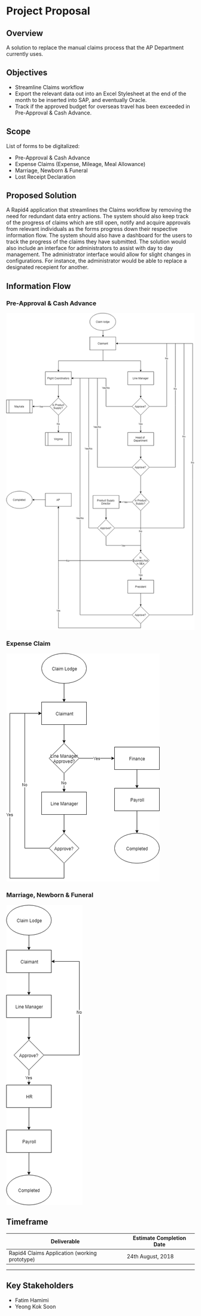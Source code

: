 # Project Proposal

## Overview
A solution to replace the manual claims process that the AP Department currently uses.

## Objectives
* Streamline Claims workflow
* Export the relevant data out into an Excel Stylesheet at the end of the month to be inserted into SAP, and eventually Oracle.
* Track if the approved budget for overseas travel has been exceeded in Pre-Approval & Cash Advance.

## Scope
List of forms to be digitalized:
* Pre-Approval & Cash Advance
* Expense Claims (Expense, Mileage, Meal Allowance)
* Marriage, Newborn & Funeral
* Lost Receipt Declaration

## Proposed Solution
A Rapid4 application that streamlines the Claims workflow by removing the need for redundant data entry actions. The system should also keep track of the progress of claims which are still open, notify and acquire approvals from relevant individuals as the forms progress down their respective information flow. The system should also have a dashboard for the users to track the progress of the claims they have submitted. The solution would also include an interface for administrators to assist with day to day management. The administrator interface would allow for slight changes in configurations. For instance, the administrator would be able to replace a designated recepient for another.

## Information Flow
### Pre-Approval & Cash Advance
![Flow Chart](https://raw.githubusercontent.com/vinda-ykaseng/ExpenseClaims/master/flowcharts/Pre-Approval%20%26%20Cash%20Advance.png "Pre-Approval & Cash Advance Information Flow Chart")


### Expense Claim
![Flow Chart](https://raw.githubusercontent.com/vinda-ykaseng/ExpenseClaims/master/flowcharts/Expense%20Claim.png "Expense Claim Information Flow Chart")

### Marriage, Newborn & Funeral
![Flow Chart](https://raw.githubusercontent.com/vinda-ykaseng/ExpenseClaims/master/flowcharts/Marriage%2C%20Newborn%20%26%20Funeral.png "Marriage, Newborn & Funeral Information Flow Chart")
                            

## Timeframe
| Deliverable                                       | Estimate Completion Date  |
| ------------------------------------------------- | ------------------------- |
| Rapid4 Claims Application (working prototype)     | 24th August, 2018         |

___

## Key Stakeholders
* Fatim Hamimi
* Yeong Kok Soon